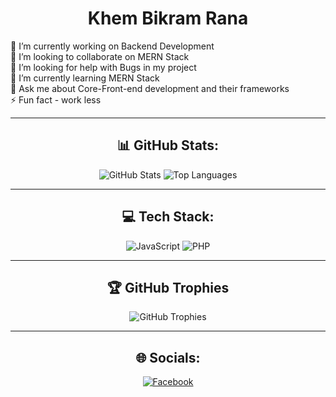 <h1 align="center">Khem Bikram Rana</h1>

🔭 I’m currently working on Backend Development<br>
👯 I’m looking to collaborate on MERN Stack<br>
🤝 I’m looking for help with Bugs in my project<br>
🌱 I’m currently learning MERN Stack<br>
💬 Ask me about Core-Front-end development and their frameworks<br>
⚡ Fun fact - work less  

---

<h2 align="center">📊 GitHub Stats:</h2>
<p align="center">
  <img src="https://github-readme-stats.vercel.app/api?username=khembikram&theme=highcontrast&hide_border=true&show_icons=true&include_all_commits=true&count_private=true" alt="GitHub Stats">
  <img src="https://github-readme-stats.vercel.app/api/top-langs/?username=khembikram&theme=highcontrast&hide_border=true&include_all_commits=true&count_private=true&layout=compact" alt="Top Languages">
</p>

---

<h2 align="center">💻 Tech Stack:</h2>
<p align="center">
  <img src="https://img.shields.io/badge/javascript-%23323330.svg?style=for-the-badge&logo=javascript&logoColor=%23F7DF1E" alt="JavaScript">
  <img src="https://img.shields.io/badge/php-%23777BB4.svg?style=for-the-badge&logo=php&logoColor=white" alt="PHP">
  <!-- Add other badges similarly -->
</p>

---

<h2 align="center">🏆 GitHub Trophies</h2>
<p align="center">
  <img src="https://github-profile-trophy.vercel.app/?username=khembikram&theme=gruvbox&no-frame=false&no-bg=true&margin-w=4" alt="GitHub Trophies">
</p>

---

<h2 align="center">🌐 Socials:</h2>
<p align="center">
  <a href="https://facebook.com/Sujan Rana"><img src="https://img.shields.io/badge/Facebook-%231877F2.svg?logo=Facebook&logoColor=white" alt="Facebook"></a>
  <!-- Add other social links similarly -->
</p>
